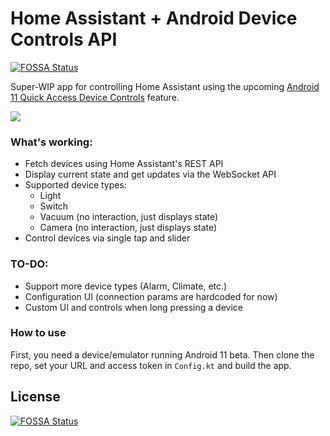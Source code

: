 # Home Assistant + Android Device Controls API
[![FOSSA Status](https://app.fossa.com/api/projects/git%2Bgithub.com%2Fofalvai%2Fhass-android-controls.svg?type=shield)](https://app.fossa.com/projects/git%2Bgithub.com%2Fofalvai%2Fhass-android-controls?ref=badge_shield)


Super-WIP app for controlling Home Assistant using the upcoming [Android 11 Quick Access Device Controls](https://developer.android.com/preview/features/device-control) feature.

![](demo.gif)

### What's working:

- Fetch devices using Home Assistant's REST API
- Display current state and get updates via the WebSocket API
- Supported device types:
    - Light
    - Switch
    - Vacuum (no interaction, just displays state)
    - Camera (no interaction, just displays state)
- Control devices via single tap and slider

### TO-DO:

- Support more device types (Alarm, Climate, etc.)
- Configuration UI (connection params are hardcoded for now)
- Custom UI and controls when long pressing a device

### How to use

First, you need a device/emulator running Android 11 beta. Then clone the repo, set your URL and access token in `Config.kt` and build the app.

## License
[![FOSSA Status](https://app.fossa.com/api/projects/git%2Bgithub.com%2Fofalvai%2Fhass-android-controls.svg?type=large)](https://app.fossa.com/projects/git%2Bgithub.com%2Fofalvai%2Fhass-android-controls?ref=badge_large)